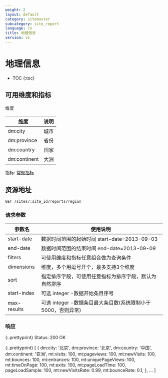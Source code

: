 ```yaml
---
weight: 2
layout: default
category: sitemaster
subcategory: site_report
language: cn
title: 地理信息
version: v1
---
```


# 地理信息

* TOC
{:toc}


## 可用维度和指标

维度

| 维度         | 说明 |
|--------------|------|
| dm:city      | 城市 |
| dm:province  | 省份 |
| dm:country   | 国家 |
| dm:continent | 大洲 |

指标: [常规指标](/doc/sitemaster/v1/cn/site_report.html#section-2)

## 资源地址

    GET /sites/:site_id/reports/region

### 请求参数


| 参数名      | 使用说明                                                     |
|-------------|--------------------------------------------------------------|
|start-date   |数据时间范围的起始时间 start-date=2013-09-03|
|end-date     |数据时间范围的结束时间 end-date=2013-09-09|
| filters     | 可使用维度和指标任意组合做为查询条件                         |
| dimensions  | 维度，多个用逗号开个，最多支持3个维度                        |
| sort        | 指定排序字段，可使用任意指标为排序字段，默认为自然排序       |
| start-index | 可选 integer -数据开始条目序号                               |
| max-results | 可选 integer -数据条目最大条目数(系统限制小于5000，否则异常) |

### 响应

{:.prettyprint}
    Status: 200 OK

{:.prettyprint}
    [
        {
            dm:city: '北京',
            dm:province: '北京',
            dm:country: '中国',
            dm:continent: '亚洲',
            mt:visits: 100,
            mt:pageviews: 100,
            mt:newVisits: 100,
            mt:bounces: 100,
            mt:entrances: 100,
            mt:uniquePageViews: 100,
            mt:timeOnPage: 100,
            mt:exits: 100,
            mt:pageLoadTime: 100,
            pageLoadSample: 100,
            mt:newVisitsRate: 0.99,
            mt:bounceRate: 0.1,
        },
        ...
    ]
